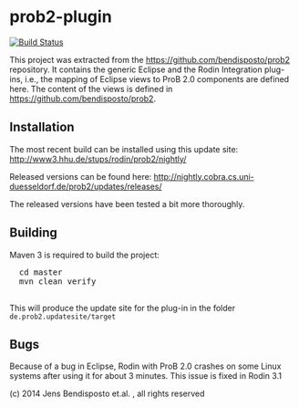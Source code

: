 # prob2-plugin
[![Build Status](https://travis-ci.org/bendisposto/prob2-plugin.svg?branch=develop)](https://travis-ci.org/bendisposto/prob2-plugin)

This project was extracted from the https://github.com/bendisposto/prob2 repository. It contains the generic Eclipse and the Rodin Integration plug-ins, i.e., the mapping of Eclipse views to ProB 2.0 components are defined here. The content of the views is defined in https://github.com/bendisposto/prob2.

## Installation
The most recent build can be installed using this update site: http://www3.hhu.de/stups/rodin/prob2/nightly/

Released versions can be found here: http://nightly.cobra.cs.uni-duesseldorf.de/prob2/updates/releases/

The released versions have been tested a bit more thoroughly.

## Building
Maven 3 is required to build the project:
  <pre>
  cd master
  mvn clean verify
  </pre>  

This will produce the update site for the plug-in in the folder `de.prob2.updatesite/target`

## Bugs
Because of a bug in Eclipse, Rodin with ProB 2.0 crashes on some Linux systems after using it for about 3 minutes. This issue is fixed in Rodin 3.1


(c) 2014 Jens Bendisposto et.al. , all rights reserved
